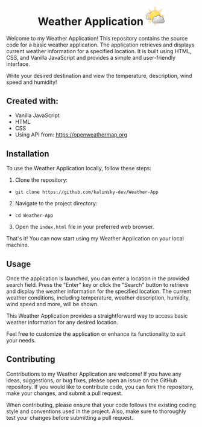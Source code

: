 <h1 align="center">Weather Application <img src="./images/favicon.png" width="50" heigth="50"/></h1>

Welcome to my Weather Application! This repository contains the source code for a basic weather application. The application retrieves and displays current weather information for a specified location. It is built using HTML, CSS, and Vanilla JavaScript and provides a simple and user-friendly interface.

Write your desired destination and view the temperature, description, wind speed and humidity!


## Created with: 
- Vanilla JavaScript
- HTML
- CSS
- Using API from: https://openweathermap.org

## Installation

To use the Weather Application locally, follow these steps:

1.  Clone the repository:

-   `git clone https://github.com/kalinsky-dev/Weather-App`

2.   Navigate to the project directory:

-  `cd Weather-App`

3.  Open the `index.html` file in your preferred web browser.

That's it! You can now start using my Weather Application on your local machine.

## Usage

Once the application is launched, you can enter a location in the provided search field. Press the "Enter" key or click the "Search" button to retrieve and display the weather information for the specified location. The current weather conditions, including temperature, weather description, humidity, wind speed and more, will be shown.

This Weather Application provides a straightforward way to access basic weather information for any desired location.

Feel free to customize the application or enhance its functionality to suit your needs.

## Contributing

Contributions to my Weather Application are welcome! If you have any ideas, suggestions, or bug fixes, please open an issue on the GitHub repository. If you would like to contribute code, you can fork the repository, make your changes, and submit a pull request.

When contributing, please ensure that your code follows the existing coding style and conventions used in the project. Also, make sure to thoroughly test your changes before submitting a pull request.
